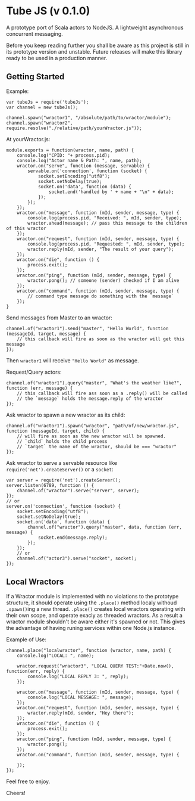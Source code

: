 Tube JS (v 0.1.0)
==========================

A prototype port of Scala actors to NodeJS. A lightweight asynchronous concurrent messaging.

Before you keep reading further you shall be aware as this project is still in its prototype version and unstable.
Future releases will make this library ready to be used in a production manner.

## Getting Started ##

Example: <br/>

    var tubeJs = require('tubeJs');
    var channel = new tubeJs();

    channel.spawn("wractor1", "/absolute/path/to/wractor/module");
    channel.spawn("wractor2", require.resolve("./relative/path/yourWractor.js"));

At yourWractor.js:

    module.exports = function(wractor, name, path) {
    	console.log("CPID: "+ process.pid);
    	console.log("Actor name & Path: ", name, path);
    	wractor.on("serve", function (message, servable) {
			servable.on('connection', function (socket) {
				socket.setEncoding("utf8");
				socket.setNoDelay(true);
				socket.on('data', function (data) {
					socket.end('handled by ' + name + "\n" + data);
				});
			});
		});
    	wractor.on("message", function (mId, sender, message, type) {
			console.log(process.pid, "Received: ", mId, sender, type);
			wractor.ahead(message); // pass this message to the children of this wractor
		});
		wractor.on("request", function (mId, sender, message, type) {
			console.log(process.pid, "Requested: ", mId, sender, type);
			wractor.reply(mId, sender, "The result of your query");
		});
		wractor.on("die", function () {
			process.exit();
		});
		wractor.on("ping", function (mId, sender, message, type) {
			wractor.pong(); // someone (sender) checked if I am alive
		});
		wractor.on("command", function (mId, sender, message, type) {
			// command type message do something with the `message`
		});
    }

Send messages from Master to an wractor:

    channel.of("wractor1").send("master", "Hello World", function (messageId, target, message) {
		// this callback will fire as soon as the wractor will get this message
	});

Then `wractor1` will receive `"Hello World"` as message.

Request/Query actors:

	channel.of("wractor1").query("master", "What's the weather like?", function (err, message) {
		// this callback will fire ass soon as a .reply() will be called
		// the `message` holds the message.reply of the wractor
	});

Ask wractor to spawn a new wractor as its child:

	channel.of("wractor1").spawn("wractor", "path/of/new/wractor.js", function (messageId, target, child) {
		// will fire as soon as the new wractor will be spawned.
		// `child` holds the child process
		// `target` the name of the wractor, should be === "wractor"
	});

Ask wractor to serve a servable resource like `require('net').createServer()` or a `socket`:

	var server = require('net').createServer();
	server.listen(6789, function () {
		channel.of("wractor").serve("server", server);
	});
	// or
	server.on('connection', function (socket) {
		socket.setEncoding("utf8");
		socket.setNoDelay(true);
		socket.on('data', function (data) {
			channel.of("wractor").query("master", data, function (err, message) {
				socket.end(message.reply);
			});
		});
		// or
		channel.of("actor3").serve("socket", socket);
	});

## Local Wractors

If a Wractor module is implemented with no violations to the prototype structure, it should operate using 
the `.place()` method localy withoud `.spawn()`ing a new thread. `.place()` creates local wractors operating
with their own scope, and operate exacly as threaded wractors. As a result a wractor module shouldn't be aware
either it's spawned or not. This gives the advantage of having runing services within one Node.js instance.

Example of Use:

	channel.place("localwractor", function (wractor, name, path) {
		console.log("LOCAL: ", name);

		wractor.request("wractor3", "LOCAL QUERY TEST:"+Date.now(), function(err, reply) {
			console.log("LOCAL REPLY 3: ", reply);
		});

		wractor.on("message", function (mId, sender, message, type) {
			console.log("LOCAL MESSAGE: ", message);
		});
		wractor.on("request", function (mId, sender, message, type) {
			wractor.reply(mId, sender, "Hey there");
		});
		wractor.on("die", function () {
			process.exit();
		});
		wractor.on("ping", function (mId, sender, message, type) {
			wractor.pong();
		});
		wractor.on("command", function (mId, sender, message, type) {

		});
	});


Feel free to enjoy.

Cheers!